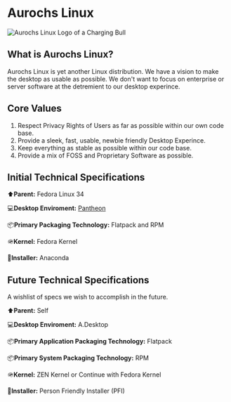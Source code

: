 
# Aurochs Linux

![Aurochs Linux Logo of a Charging Bull](https://henrick.icu/wp-content/uploads/2020/12/Aurochs.png)

## What is Aurochs Linux?

Aurochs Linux is yet another Linux distribution. We have a vision to make the desktop as usable as possible. We don't want to focus on enterprise or server software at the detremient to our desktop experince. 

## Core Values

1. Respect Privacy Rights of Users as far as possible within our own code base.
2. Provide a sleek, fast, usable, newbie friendly Desktop Experince.
3. Keep everything as stable as possible within our code base.
4. Provide a mix of FOSS and Proprietary Software as possible.


## Initial Technical Specifications

⬆️**Parent:** Fedora Linux 34 

💻**Desktop Enviroment:** [Pantheon](https://elementary.io/open-source) 

📦**Primary Packaging Technology:** Flatpack and RPM

🪖**Kernel:** Fedora Kernel

🏡**Installer:** Anaconda

## Future Technical Specifications
A wishlist of specs we wish to accomplish in the future.

⬆️**Parent:** Self

💻**Desktop Enviroment:** A.Desktop

📦**Primary Application Packaging Technology:** Flatpack

📦**Primary System Packaging Technology:** RPM

🪖**Kernel:** ZEN Kernel or Continue with Fedora Kernel

🏡**Installer:** Person Friendly Installer (PFI)
